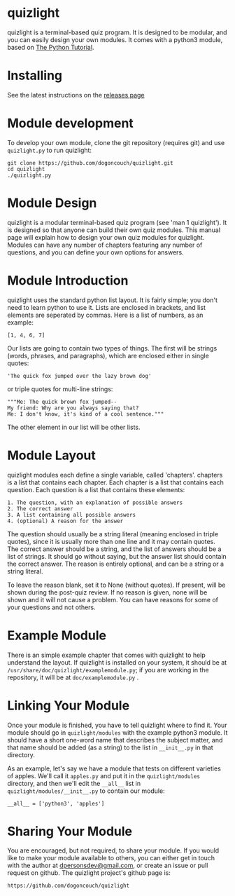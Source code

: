 # quizlight
quizlight is a terminal-based quiz program. It is designed to be modular, and you can easily design your own modules. It comes with a python3 module, based on [The Python Tutorial](https://docs.python.org/3/tutorial/).

# Installing
See the latest instructions on the [releases page](https://github.com/dogoncouch/quizlight/releases)

# Module development
To develop your own module, clone the git repository (requires git) and use `` quizlight.py `` to run quizlight:

    git clone https://github.com/dogoncouch/quizlight.git
    cd quizlight
    ./quizlight.py

# Module Design
quizlight is a modular terminal-based quiz program (see 'man 1 quizlight'). It is designed so that anyone can build their own quiz modules. This manual page will explain how to design your own quiz modules for quizlight. Modules can have any number of chapters featuring any number of questions, and you can define your own options for answers.

# Module Introduction
quizlight uses the standard python list layout. It is fairly simple; you don't need to learn python to use it. Lists are enclosed in brackets, and list elements are seperated by commas. Here is a list of numbers, as an example:  

    [1, 4, 6, 7]
    
Our lists are going to contain two types of things. The first will be strings (words, phrases, and paragraphs), which are enclosed either in single quotes:  

    'The quick fox jumped over the lazy brown dog'

or triple quotes for multi-line strings:  

    """Me: The quick brown fox jumped--
    My friend: Why are you always saying that?
    Me: I don't know, it's kind of a cool sentence."""

The other element in our list will be other lists.

# Module Layout
quizlight modules each define a single variable, called 'chapters'. chapters is a list that contains each chapter. Each chapter is a list that contains each question. Each question is a list that contains these elements:  

    1. The question, with an explanation of possible answers
    2. The correct answer
    3. A list containing all possible answers
    4. (optional) A reason for the answer

The question should usually be a string literal (meaning enclosed in triple quotes), since it is usually more than one line and it may contain quotes. The correct answer should be a string, and the list of answers should be a list of strings. It should go without saying, but the answer list should contain the correct answer. The reason is entirely optional, and can be a string or a string literal.

To leave the reason blank, set it to None (without quotes). If present, will be shown during the post-quiz review. If no reason is given, none will be shown and it will not cause a problem. You can have reasons for some of your questions and not others.

# Example Module
There is an simple example chapter that comes with quizlight to help understand the layout. If quizlight is installed on your system, it should be at `` /usr/share/doc/quizlight/examplemodule.py ``; if you are working in the repository, it will be at `` doc/examplemodule.py `` .

# Linking Your Module
Once your module is finished, you have to tell quizlight where to find it. Your module should go in `` quizlight/modules `` with the example python3 module. It should have a short one-word name that describes the subject matter, and that name should be added (as a string) to the list in `` __init__.py `` in that directory.

As an example, let's say we have a module that tests on different varieties of apples. We'll call it `` apples.py `` and put it in the `` quizlight/modules `` directory, and then we'll edit the `` __all__ `` list in `` quizlight/modules/__init__.py `` to contain our module:  

    __all__ = ['python3', 'apples']

# Sharing Your Module
You are encouraged, but not required, to share your module. If you would like to make your module available to others, you can either get in touch with the author at dpersonsdev@gmail.com, or create an issue or pull request on github. The quizlight project's github page is:  

    https://github.com/dogoncouch/quizlight
